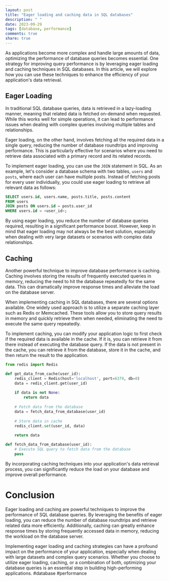 ```yaml
---
layout: post
title: "Eager loading and caching data in SQL databases"
description: " "
date: 2023-09-29
tags: [database, performance]
comments: true
share: true
---
```


As applications become more complex and handle large amounts of data, optimizing the performance of database queries becomes essential. One strategy for improving query performance is by leveraging eager loading and caching techniques in SQL databases. In this article, we will explore how you can use these techniques to enhance the efficiency of your application's data retrieval.

## Eager Loading

In traditional SQL database queries, data is retrieved in a lazy-loading manner, meaning that related data is fetched on-demand when requested. While this works well for simple operations, it can lead to performance issues when dealing with complex queries involving multiple tables and relationships.

Eager loading, on the other hand, involves fetching all the required data in a single query, reducing the number of database roundtrips and improving performance. This is particularly effective for scenarios where you need to retrieve data associated with a primary record and its related records.

To implement eager loading, you can use the `JOIN` statement in SQL. As an example, let's consider a database schema with two tables, `users` and `posts`, where each user can have multiple posts. Instead of fetching posts for every user individually, you could use eager loading to retrieve all relevant data as follows:

```sql
SELECT users.id, users.name, posts.title, posts.content
FROM users
JOIN posts ON users.id = posts.user_id
WHERE users.id = <user_id>;
```

By using eager loading, you reduce the number of database queries required, resulting in a significant performance boost. However, keep in mind that eager loading may not always be the best solution, especially when dealing with very large datasets or scenarios with complex data relationships.

## Caching

Another powerful technique to improve database performance is caching. Caching involves storing the results of frequently executed queries in memory, reducing the need to hit the database repeatedly for the same data. This can dramatically improve response times and alleviate the load on the database server.

When implementing caching in SQL databases, there are several options available. One widely used approach is to utilize a separate caching layer such as Redis or Memcached. These tools allow you to store query results in memory and quickly retrieve them when needed, eliminating the need to execute the same query repeatedly.

To implement caching, you can modify your application logic to first check if the required data is available in the cache. If it is, you can retrieve it from there instead of executing the database query. If the data is not present in the cache, you can retrieve it from the database, store it in the cache, and then return the result to the application.

```python
from redis import Redis

def get_data_from_cache(user_id):
    redis_client = Redis(host='localhost', port=6379, db=0)
    data = redis_client.get(user_id)
    
    if data is not None:
        return data
    
    # Fetch data from the database
    data = fetch_data_from_database(user_id)
    
    # Store data in cache
    redis_client.set(user_id, data)
    
    return data

def fetch_data_from_database(user_id):
    # Execute SQL query to fetch data from the database
    pass
```

By incorporating caching techniques into your application's data retrieval process, you can significantly reduce the load on your database and improve overall performance.

# Conclusion

Eager loading and caching are powerful techniques to improve the performance of SQL database queries. By leveraging the benefits of eager loading, you can reduce the number of database roundtrips and retrieve related data more efficiently. Additionally, caching can greatly enhance response times by storing frequently accessed data in memory, reducing the workload on the database server.

Implementing eager loading and caching strategies can have a profound impact on the performance of your application, especially when dealing with large datasets and complex query scenarios. Whether you choose to utilize eager loading, caching, or a combination of both, optimizing your database queries is an essential step in building high-performing applications. #database #performance